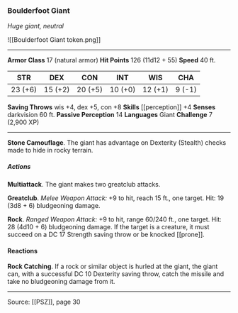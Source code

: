 ### Boulderfoot Giant
_Huge giant, neutral_

![[Boulderfoot Giant token.png]]




---

**Armor Class** 17 (natural armor)
**Hit Points** 126 (11d12 + 55)
**Speed** 40 ft.

| STR     | DEX     | CON     | INT     | WIS     | CHA     |
|---------|---------|---------|---------|---------|---------|
| 23 (+6) | 15 (+2) | 20 (+5) | 10 (+0) | 12 (+1) | 9 (-1) |

**Saving Throws** wis +4, dex +5, con +8
**Skills** [[perception]] +4
**Senses** darkvision 60 ft.
**Passive Perception** 14
**Languages** Giant
**Challenge** 7 (2,900 XP)

---

**Stone Camouflage**. The giant has advantage on Dexterity (Stealth) checks made to hide in rocky terrain.

##### Actions
**Multiattack**. The giant makes two greatclub attacks.

**Greatclub**. _Melee Weapon Attack:_ +9 to hit, reach 15 ft., one target. Hit: 19 (3d8 + 6) bludgeoning damage.

**Rock**. _Ranged Weapon Attack:_ +9 to hit, range 60/240 ft., one target. Hit: 28 (4d10 + 6) bludgeoning damage. If the target is a creature, it must succeed on a DC 17 Strength saving throw or be knocked [[prone]].

#### Reactions
**Rock Catching**. If a rock or similar object is hurled at the giant, the giant can, with a successful DC 10 Dexterity saving throw, catch the missile and take no bludgeoning damage from it.


---

Source: [[PSZ]], page 30